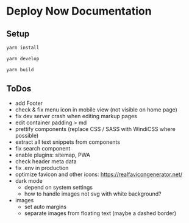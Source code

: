 # Deploy Now Documentation

## Setup

```bash
yarn install
```

```bash
yarn develop
```

```bash
yarn build
```

## ToDos

* add Footer
* check & fix menu icon in mobile view (not visible on home page)
* fix dev server crash when editing markup pages
* edit container padding > md
* prettify components (replace CSS / SASS with WindiCSS where possible)
* extract all text snippets from components
* fix search component
* enable plugins: sitemap, PWA
* check header meta data
* fix .env in production
* optimize favicon and other icons: https://realfavicongenerator.net/
* dark mode
  * depend on system settings
  * how to handle images not svg with white background?
* images
  * set auto margins
  * separate images from floating text (maybe a dashed border)